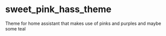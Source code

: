 # sweet_pink_hass_theme
Theme for home assistant that makes use of pinks and purples and maybe some teal
